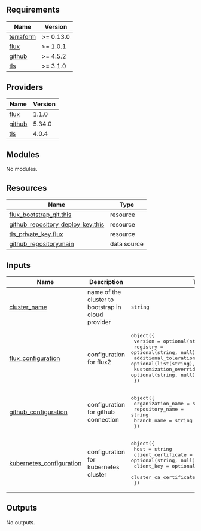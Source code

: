 

<!-- BEGIN_TF_DOCS -->
## Requirements

| Name | Version |
|------|---------|
| <a name="requirement_terraform"></a> [terraform](#requirement\_terraform) | >= 0.13.0 |
| <a name="requirement_flux"></a> [flux](#requirement\_flux) | >= 1.0.1 |
| <a name="requirement_github"></a> [github](#requirement\_github) | >= 4.5.2 |
| <a name="requirement_tls"></a> [tls](#requirement\_tls) | >= 3.1.0 |

## Providers

| Name | Version |
|------|---------|
| <a name="provider_flux"></a> [flux](#provider\_flux) | 1.1.0 |
| <a name="provider_github"></a> [github](#provider\_github) | 5.34.0 |
| <a name="provider_tls"></a> [tls](#provider\_tls) | 4.0.4 |

## Modules

No modules.

## Resources

| Name | Type |
|------|------|
| [flux_bootstrap_git.this](https://registry.terraform.io/providers/fluxcd/flux/latest/docs/resources/bootstrap_git) | resource |
| [github_repository_deploy_key.this](https://registry.terraform.io/providers/integrations/github/latest/docs/resources/repository_deploy_key) | resource |
| [tls_private_key.flux](https://registry.terraform.io/providers/hashicorp/tls/latest/docs/resources/private_key) | resource |
| [github_repository.main](https://registry.terraform.io/providers/integrations/github/latest/docs/data-sources/repository) | data source |

## Inputs

| Name | Description | Type | Default | Required |
|------|-------------|------|---------|:--------:|
| <a name="input_cluster_name"></a> [cluster\_name](#input\_cluster\_name) | name of the cluster to bootstrap in cloud provider | `string` | n/a | yes |
| <a name="input_flux_configuration"></a> [flux\_configuration](#input\_flux\_configuration) | configuration for flux2 | <pre>object({<br>    version                 = optional(string, null)<br>    registry                = optional(string, null)<br>    additional_tolerations  = optional(list(string), [])<br>    kustomization_overrides = optional(string, null)<br>  })</pre> | n/a | yes |
| <a name="input_github_configuration"></a> [github\_configuration](#input\_github\_configuration) | configuration for github connection | <pre>object({<br>    organization_name = string<br>    repository_name   = string<br>    branch_name       = string<br>  })</pre> | `null` | no |
| <a name="input_kubernetes_configuration"></a> [kubernetes\_configuration](#input\_kubernetes\_configuration) | configuration for kubernetes cluster | <pre>object({<br>    host                   = string<br>    client_certificate     = optional(string, null)<br>    client_key             = optional(string, null)<br>    cluster_ca_certificate = optional(string, null)<br>  })</pre> | n/a | yes |

## Outputs

No outputs.
<!-- END_TF_DOCS -->
